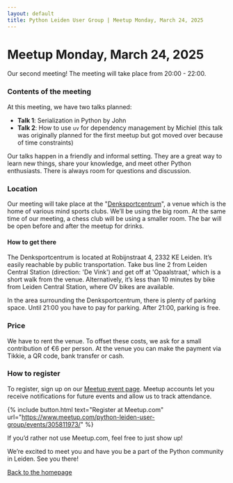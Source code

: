 ```yaml
---
layout: default
title: Python Leiden User Group | Meetup Monday, March 24, 2025
---
```


# Meetup Monday, March 24, 2025

Our second meeting! The meeting will take place from 20:00 - 22:00.

### Contents of the meeting

At this meeting, we have two talks planned:

- **Talk 1**: Serialization in Python by John
- **Talk 2**: How to use `uv` for dependency management by Michiel (this talk was originally planned for the first meetup but got moved over because of time constraints)

Our talks happen in a friendly and informal setting. They are a great way to learn new things, share your knowledge, and meet other Python enthusiasts.
There is always room for questions and discussion.

### Location

Our meeting will take place at the "[Denksportcentrum](https://www.denksportcentrumleiden.nl/)",
a venue which is the home of various mind sports clubs. We’ll be using the big room. At the same
time of our meeting, a chess club will be using a smaller room. The
bar will be open before and after the meetup for drinks.

#### How to get there

The Denksportcentrum is located at Robijnstraat 4, 2332 KE Leiden. It’s easily reachable by
public transportation. Take bus line 2 from Leiden Central Station (direction: 'De Vink')
and get off at 'Opaalstraat,' which is a short walk from the venue. Alternatively, it’s less
than 10 minutes by bike from Leiden Central Station, where OV bikes are available.

In the area surrounding the Denksportcentrum, there is plenty of parking space. Until 21:00 you have
to pay for parking. After 21:00, parking is free.

### Price

We have to rent the venue. To offset these costs, we ask for a small contribution of €6 per person.
At the venue you can make the payment via Tikkie, a QR code, bank transfer or cash.

### How to register

To register, sign up on our [Meetup event page](https://www.meetup.com/python-leiden-user-group/events/305811973/).
Meetup accounts let you receive notifications for future events and allow us to track attendance.

{% include button.html text="Register at Meetup.com" url="https://www.meetup.com/python-leiden-user-group/events/305811973/" %}

If you’d rather not use Meetup.com, feel free to just show up!

We’re excited to meet you and have you be a part of the Python community in Leiden. See you there!

[Back to the homepage](/)
